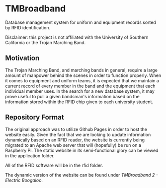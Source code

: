 # TMBroadband
Database management system for uniform and equipment records sorted by RFID identification. 

Disclaimer: this project is not affiliated with the University of Southern California or the Trojan Marching Band.

## Motivation
The Trojan Marching Band, and marching bands in general, require a large amount of manpower behind the scenes in order to function properly. When it comes to equipment and uniform teams, 
it is expected that we maintain a current record of every member in the band and the equipment that each individual member uses. In the search for a new database system, it may prove useful
to pull a given bandsman's information based on the information stored within the RFID chip given to each university student. 

## Repository Format

The original approach was to utilize Github Pages in order to host the website easily. Given the fact that we are looking to update information dynamically based on an RFID reader, the website is currently being migrated to
an Apache web server that will (hopefully) be run on a Raspberry Pi. The static website in its semi-functional glory can be viewed in the application folder. 

All of the RFID software will be in the rfid folder. 

The dynamic version of the website can be found under *TMBroadband 2 - Electric Boogaloo*.
